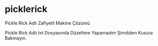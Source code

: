 # picklerick
Pickle Rick Adlı Zafiyetli Makine Çözümü 

Pickle Rick Adlı txt Dosyasında Düzeltme Yapamadım Şimdiden Kusura Bakmayın.
<script src="https://tryhackme.com/badge/514283"></script>
